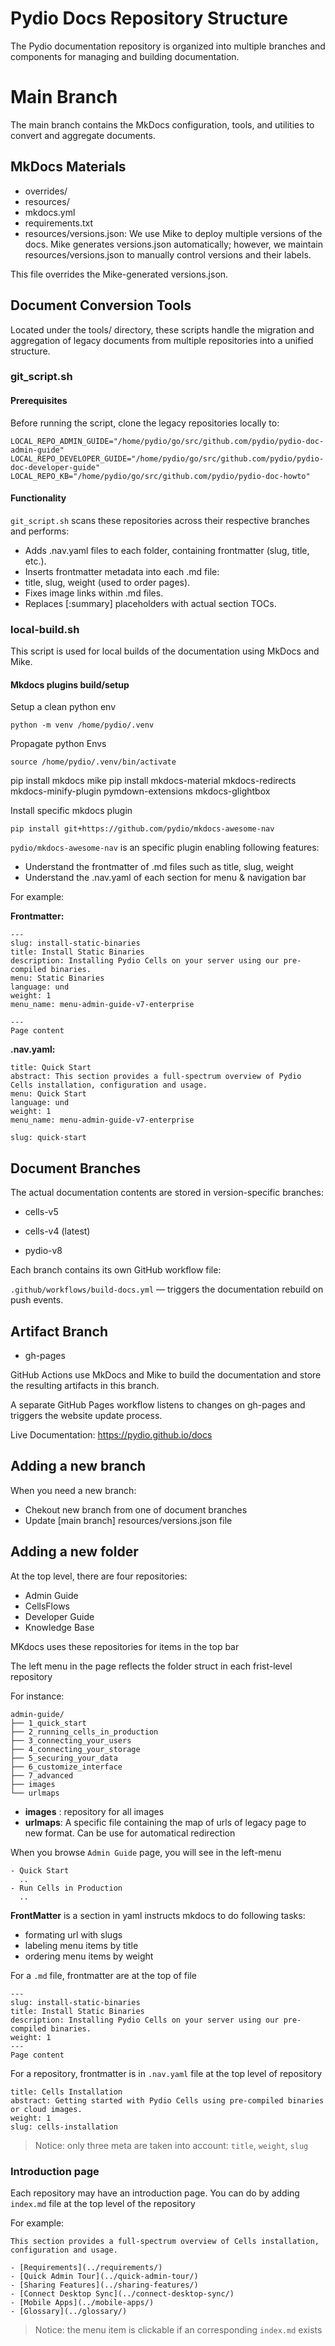 # Pydio Docs Repository Structure
The Pydio documentation repository is organized into multiple branches and components for managing and building documentation.

# Main Branch
The main branch contains the MkDocs configuration, tools, and utilities to convert and aggregate documents.

## MkDocs Materials
* overrides/
* resources/
* mkdocs.yml
* requirements.txt
* resources/versions.json: We use Mike to deploy multiple versions of the docs.
Mike generates versions.json automatically; however, we maintain resources/versions.json to manually control versions and their labels.

This file overrides the Mike-generated versions.json.

## Document Conversion Tools
Located under the tools/ directory, these scripts handle the migration and aggregation of legacy documents from multiple repositories into a unified structure.

### git_script.sh

#### Prerequisites
Before running the script, clone the legacy repositories locally to:

```
LOCAL_REPO_ADMIN_GUIDE="/home/pydio/go/src/github.com/pydio/pydio-doc-admin-guide"
LOCAL_REPO_DEVELOPER_GUIDE="/home/pydio/go/src/github.com/pydio/pydio-doc-developer-guide"
LOCAL_REPO_KB="/home/pydio/go/src/github.com/pydio/pydio-doc-howto"
```

#### Functionality
`git_script.sh` scans these repositories across their respective branches and performs:

* Adds .nav.yaml files to each folder, containing frontmatter (slug, title, etc.).
* Inserts frontmatter metadata into each .md file:
* title, slug, weight (used to order pages).
* Fixes image links within .md files.
* Replaces [:summary] placeholders with actual section TOCs.


### local-build.sh
This script is used for local builds of the documentation using MkDocs and Mike.

#### Mkdocs plugins build/setup

Setup a clean python env

```
python -m venv /home/pydio/.venv
```

Propagate python Envs

```
source /home/pydio/.venv/bin/activate
```

pip install mkdocs mike
pip install mkdocs-material mkdocs-redirects mkdocs-minify-plugin pymdown-extensions mkdocs-glightbox

Install specific mkdocs plugin

```
pip install git+https://github.com/pydio/mkdocs-awesome-nav
```

`pydio/mkdocs-awesome-nav` is an specific plugin enabling following features:
- Understand the frontmatter of .md files such as title, slug, weight
- Understand the .nav.yaml of each section for menu & navigation bar

For example:

**Frontmatter:**

```
---
slug: install-static-binaries
title: Install Static Binaries
description: Installing Pydio Cells on your server using our pre-compiled binaries.
menu: Static Binaries
language: und
weight: 1
menu_name: menu-admin-guide-v7-enterprise

---
Page content

```

**.nav.yaml:**

```
title: Quick Start
abstract: This section provides a full-spectrum overview of Pydio Cells installation, configuration and usage.
menu: Quick Start
language: und
weight: 1
menu_name: menu-admin-guide-v7-enterprise

slug: quick-start
```

## Document Branches
The actual documentation contents are stored in version-specific branches:

* cells-v5

* cells-v4 (latest)

* pydio-v8

Each branch contains its own GitHub workflow file:

`.github/workflows/build-docs.yml` — triggers the documentation rebuild on push events.


## Artifact Branch

* gh-pages

GitHub Actions use MkDocs and Mike to build the documentation and store the resulting artifacts in this branch.

A separate GitHub Pages workflow listens to changes on gh-pages and triggers the website update process.

Live Documentation: https://pydio.github.io/docs

## Adding a new branch

When you need a new branch:
* Chekout new branch from one of document branches
* Update [main branch] resources/versions.json file

## Adding a new folder

At the top level, there are four repositories:
- Admin Guide
- CellsFlows
- Developer Guide
- Knowledge Base

MKdocs uses these repositories for items in the top bar

The left menu in the page reflects the folder struct in each frist-level repository

For instance:

```
admin-guide/
├── 1_quick_start
├── 2_running_cells_in_production
├── 3_connecting_your_users
├── 4_connecting_your_storage
├── 5_securing_your_data
├── 6_customize_interface
├── 7_advanced
├── images
└── urlmaps
```

* **images** : repository for all images
* **urlmaps**: A specific file containing the map of urls of legacy page to new format. Can be use for automatical redirection

When you browse `Admin Guide` page, you will see in the left-menu

```
- Quick Start
  ..
- Run Cells in Production
  ..
```

**FrontMatter** is a section in yaml instructs mkdocs to do following tasks:
- formating url with slugs
- labeling menu items by title
- ordering menu items by weight

For a `.md` file, frontmatter are at the top of file


```
---
slug: install-static-binaries
title: Install Static Binaries
description: Installing Pydio Cells on your server using our pre-compiled binaries.
weight: 1
---
Page content
```

For a repository, frontmatter is in `.nav.yaml` file at the top level of repository

```
title: Cells Installation
abstract: Getting started with Pydio Cells using pre-compiled binaries or cloud images.
weight: 1
slug: cells-installation
```

> Notice: only three meta are taken into account: `title`, `weight`, `slug`

### Introduction page
Each repository may have an introduction page. You can do by adding `index.md` file at the top level of the repository

For example:

```
This section provides a full-spectrum overview of Cells installation, configuration and usage.

- [Requirements](../requirements/)
- [Quick Admin Tour](../quick-admin-tour/)
- [Sharing Features](../sharing-features/)
- [Connect Desktop Sync](../connect-desktop-sync/)
- [Mobile Apps](../mobile-apps/)
- [Glossary](../glossary/)

```

> Notice: the menu item is clickable if an corresponding `index.md` exists